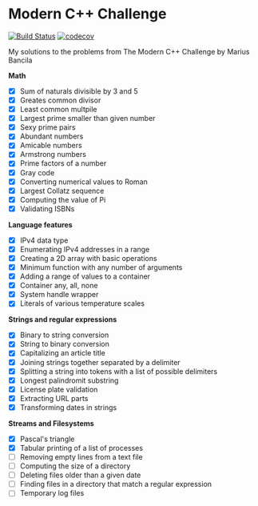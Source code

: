 # Modern C++ Challenge
[![Build Status](https://travis-ci.com/LesnyRumcajs/ModernCppChallenge.svg?branch=master)](https://travis-ci.com/LesnyRumcajs/ModernCppChallenge)
[![codecov](https://codecov.io/gh/LesnyRumcajs/ModernCppChallenge/branch/master/graph/badge.svg)](https://codecov.io/gh/LesnyRumcajs/ModernCppChallenge)


My solutions to the problems from The Modern C++ Challenge by Marius Bancila

**Math**
- [x] Sum of naturals divisible by 3 and 5
- [x] Greates common divisor
- [x] Least common multpile
- [x] Largest prime smaller than given number
- [x] Sexy prime pairs
- [x] Abundant numbers
- [x] Amicable numbers
- [x] Armstrong numbers
- [x] Prime factors of a number
- [x] Gray code
- [x] Converting numerical values to Roman
- [x] Largest Collatz sequence
- [x] Computing the value of Pi
- [x] Validating ISBNs

**Language features**
- [x] IPv4 data type
- [x] Enumerating IPv4 addresses in a range
- [x] Creating a 2D array with basic operations
- [x] Minimum function with any number of arguments
- [x] Adding a range of values to a container
- [x] Container any, all, none
- [x] System handle wrapper
- [x] Literals of various temperature scales

**Strings and regular expressions**
- [x] Binary to string conversion
- [x] String to binary conversion
- [x] Capitalizing an article title
- [x] Joining strings together separated by a delimiter
- [x] Splitting a string into tokens with a list of possible delimiters
- [x] Longest palindromit substring
- [x] License plate validation
- [x] Extracting URL parts
- [x] Transforming dates in strings

**Streams and Filesystems**
- [x] Pascal's triangle
- [x] Tabular printing of a list of processes
- [ ] Removing empty lines from a text file
- [ ] Computing the size of a directory
- [ ] Deleting files older than a given date
- [ ] Finding files in a directory that match a regular expression
- [ ] Temporary log files
